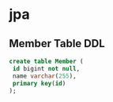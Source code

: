 # jpa


## Member Table DDL
```sql
create table Member (
 id bigint not null,
 name varchar(255),
 primary key(id)
);
```